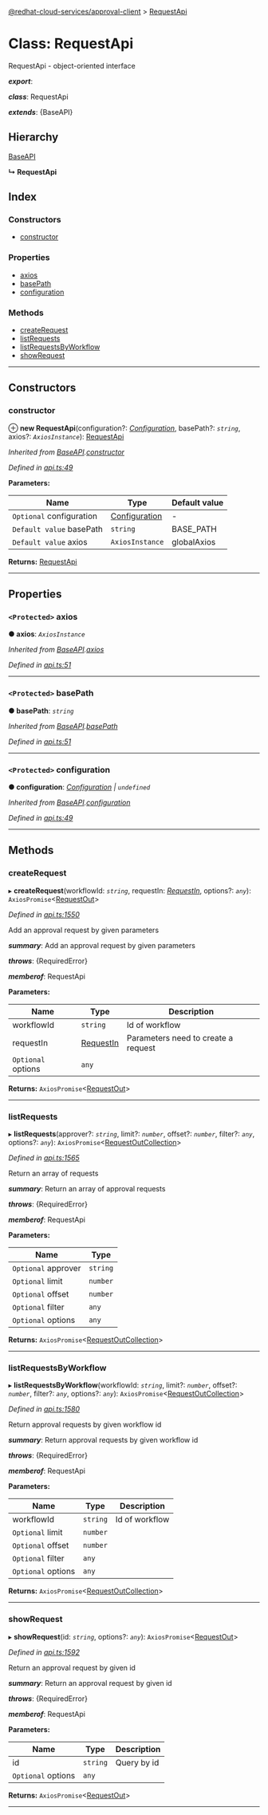 [@redhat-cloud-services/approval-client](../README.md) > [RequestApi](../classes/requestapi.md)

# Class: RequestApi

RequestApi - object-oriented interface

*__export__*: 

*__class__*: RequestApi

*__extends__*: {BaseAPI}

## Hierarchy

 [BaseAPI](baseapi.md)

**↳ RequestApi**

## Index

### Constructors

* [constructor](requestapi.md#constructor)

### Properties

* [axios](requestapi.md#axios)
* [basePath](requestapi.md#basepath)
* [configuration](requestapi.md#configuration)

### Methods

* [createRequest](requestapi.md#createrequest)
* [listRequests](requestapi.md#listrequests)
* [listRequestsByWorkflow](requestapi.md#listrequestsbyworkflow)
* [showRequest](requestapi.md#showrequest)

---

## Constructors

<a id="constructor"></a>

###  constructor

⊕ **new RequestApi**(configuration?: *[Configuration](configuration.md)*, basePath?: *`string`*, axios?: *`AxiosInstance`*): [RequestApi](requestapi.md)

*Inherited from [BaseAPI](baseapi.md).[constructor](baseapi.md#constructor)*

*Defined in [api.ts:49](https://github.com/RedHatInsights/javascript-clients/blob/master/packages/approval/api.ts#L49)*

**Parameters:**

| Name | Type | Default value |
| ------ | ------ | ------ |
| `Optional` configuration | [Configuration](configuration.md) | - |
| `Default value` basePath | `string` |  BASE_PATH |
| `Default value` axios | `AxiosInstance` |  globalAxios |

**Returns:** [RequestApi](requestapi.md)

___

## Properties

<a id="axios"></a>

### `<Protected>` axios

**● axios**: *`AxiosInstance`*

*Inherited from [BaseAPI](baseapi.md).[axios](baseapi.md#axios)*

*Defined in [api.ts:51](https://github.com/RedHatInsights/javascript-clients/blob/master/packages/approval/api.ts#L51)*

___
<a id="basepath"></a>

### `<Protected>` basePath

**● basePath**: *`string`*

*Inherited from [BaseAPI](baseapi.md).[basePath](baseapi.md#basepath)*

*Defined in [api.ts:51](https://github.com/RedHatInsights/javascript-clients/blob/master/packages/approval/api.ts#L51)*

___
<a id="configuration"></a>

### `<Protected>` configuration

**● configuration**: *[Configuration](configuration.md) \| `undefined`*

*Inherited from [BaseAPI](baseapi.md).[configuration](baseapi.md#configuration)*

*Defined in [api.ts:49](https://github.com/RedHatInsights/javascript-clients/blob/master/packages/approval/api.ts#L49)*

___

## Methods

<a id="createrequest"></a>

###  createRequest

▸ **createRequest**(workflowId: *`string`*, requestIn: *[RequestIn](../interfaces/requestin.md)*, options?: *`any`*): `AxiosPromise`<[RequestOut](../modules/requestout.md)>

*Defined in [api.ts:1550](https://github.com/RedHatInsights/javascript-clients/blob/master/packages/approval/api.ts#L1550)*

Add an approval request by given parameters

*__summary__*: Add an approval request by given parameters

*__throws__*: {RequiredError}

*__memberof__*: RequestApi

**Parameters:**

| Name | Type | Description |
| ------ | ------ | ------ |
| workflowId | `string` |  Id of workflow |
| requestIn | [RequestIn](../interfaces/requestin.md) |  Parameters need to create a request |
| `Optional` options | `any` |

**Returns:** `AxiosPromise`<[RequestOut](../modules/requestout.md)>

___
<a id="listrequests"></a>

###  listRequests

▸ **listRequests**(approver?: *`string`*, limit?: *`number`*, offset?: *`number`*, filter?: *`any`*, options?: *`any`*): `AxiosPromise`<[RequestOutCollection](../interfaces/requestoutcollection.md)>

*Defined in [api.ts:1565](https://github.com/RedHatInsights/javascript-clients/blob/master/packages/approval/api.ts#L1565)*

Return an array of requests

*__summary__*: Return an array of approval requests

*__throws__*: {RequiredError}

*__memberof__*: RequestApi

**Parameters:**

| Name | Type |
| ------ | ------ |
| `Optional` approver | `string` |
| `Optional` limit | `number` |
| `Optional` offset | `number` |
| `Optional` filter | `any` |
| `Optional` options | `any` |

**Returns:** `AxiosPromise`<[RequestOutCollection](../interfaces/requestoutcollection.md)>

___
<a id="listrequestsbyworkflow"></a>

###  listRequestsByWorkflow

▸ **listRequestsByWorkflow**(workflowId: *`string`*, limit?: *`number`*, offset?: *`number`*, filter?: *`any`*, options?: *`any`*): `AxiosPromise`<[RequestOutCollection](../interfaces/requestoutcollection.md)>

*Defined in [api.ts:1580](https://github.com/RedHatInsights/javascript-clients/blob/master/packages/approval/api.ts#L1580)*

Return approval requests by given workflow id

*__summary__*: Return approval requests by given workflow id

*__throws__*: {RequiredError}

*__memberof__*: RequestApi

**Parameters:**

| Name | Type | Description |
| ------ | ------ | ------ |
| workflowId | `string` |  Id of workflow |
| `Optional` limit | `number` |
| `Optional` offset | `number` |
| `Optional` filter | `any` |
| `Optional` options | `any` |

**Returns:** `AxiosPromise`<[RequestOutCollection](../interfaces/requestoutcollection.md)>

___
<a id="showrequest"></a>

###  showRequest

▸ **showRequest**(id: *`string`*, options?: *`any`*): `AxiosPromise`<[RequestOut](../modules/requestout.md)>

*Defined in [api.ts:1592](https://github.com/RedHatInsights/javascript-clients/blob/master/packages/approval/api.ts#L1592)*

Return an approval request by given id

*__summary__*: Return an approval request by given id

*__throws__*: {RequiredError}

*__memberof__*: RequestApi

**Parameters:**

| Name | Type | Description |
| ------ | ------ | ------ |
| id | `string` |  Query by id |
| `Optional` options | `any` |

**Returns:** `AxiosPromise`<[RequestOut](../modules/requestout.md)>

___

